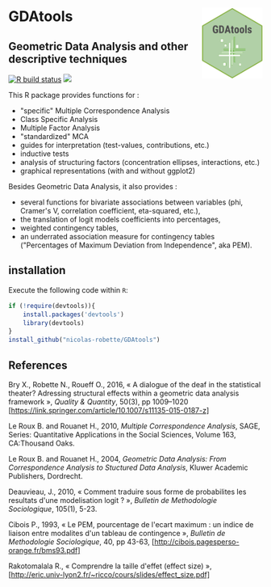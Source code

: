 # GDAtools <img src="man/figures/GDAtools.png" height=140px width=120px align="right" />

## Geometric Data Analysis and other descriptive techniques

<!-- badges: start -->
  [![R build status](https://github.com/nicolas-robette/GDAtools/workflows/R-CMD-check/badge.svg)](https://github.com/nicolas-robette/GDAtools/actions)
  [![](https://www.r-pkg.org/badges/version/GDAtools?color=blue)](https://cran.r-project.org/package=GDAtools)
  <!-- badges: end -->

This R package provides functions for :

* "specific" Multiple Correspondence Analysis
* Class Specific Analysis
* Multiple Factor Analysis
* "standardized" MCA
* guides for interpretation (test-values, contributions, etc.)
* inductive tests
* analysis of structuring factors (concentration ellipses, interactions, etc.)
* graphical representations (with and without ggplot2)

Besides Geometric Data Analysis, it also provides :

* several functions for bivariate associations between variables (phi, Cramer's V, correlation coefficient, eta-squared, etc.),
* the translation of logit models coefficients into percentages,
* weighted contingency tables,
* an underrated association measure for contingency tables ("Percentages of Maximum Deviation from Independence", aka PEM).


## installation

Execute the following code within `R`:

``` r
if (!require(devtools)){
    install.packages('devtools')
    library(devtools)
}
install_github("nicolas-robette/GDAtools")
```

## References

Bry X., Robette N., Roueff O., 2016, « A dialogue of the deaf in the statistical theater? Adressing structural effects within a geometric data analysis framework », *Quality & Quantity*, 50(3), pp 1009–1020 [https://link.springer.com/article/10.1007/s11135-015-0187-z]

Le Roux B. and Rouanet H., 2010, *Multiple Correspondence Analysis*, SAGE, Series: Quantitative Applications in the Social Sciences, Volume 163, CA:Thousand Oaks.

Le Roux B. and Rouanet H., 2004, *Geometric Data Analysis: From Correspondence Analysis to Stuctured Data Analysis*, Kluwer Academic Publishers, Dordrecht.

Deauvieau, J., 2010, « Comment traduire sous forme de probabilites les resultats d'une modelisation logit ? », *Bulletin de Methodologie Sociologique*, 105(1), 5-23.

Cibois P., 1993, « Le PEM, pourcentage de l'ecart maximum : un indice de liaison entre modalites d'un tableau de contingence », *Bulletin de Methodologie Sociologique*, 40, pp 43-63, [http://cibois.pagesperso-orange.fr/bms93.pdf]

Rakotomalala R., « Comprendre la taille d'effet (effect size) », [http://eric.univ-lyon2.fr/~ricco/cours/slides/effect_size.pdf]
